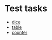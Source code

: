 # Test tasks

- [dice](https://github.com/PyotrGrogorchenko/test-tasks/tree/main/SPbPU/dice)
- [table](https://github.com/PyotrGrogorchenko/test-tasks/tree/main/SPbPU/table)
- [counter](https://github.com/PyotrGrogorchenko/test-tasks/tree/main/datagile-counter)
